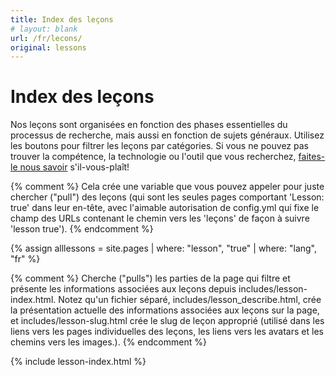 ```yaml
---
title: Index des leçons
# layout: blank
url: /fr/lecons/
original: lessons
---
```


# Index des leçons
Nos leçons sont organisées en fonction des phases essentielles du processus de recherche, mais aussi en fonction de sujets généraux. Utilisez les boutons pour filtrer les leçons par catégories. Si vous ne pouvez pas trouver la compétence, la technologie ou l'outil que vous recherchez, [faites-le nous savoir]({{site.baseurl}}/feedback) s'il-vous-plaît!

{% comment %}
Cela crée une variable que vous pouvez appeler pour juste chercher ("pull") des leçons (qui sont les seules pages comportant 'Lesson: true' dans leur en-tête, avec l'aimable autorisation de config.yml qui fixe le champ des URLs contenant le chemin vers les 'leçons' de façon à suivre 'lesson true').
{% endcomment %}

{% assign alllessons = site.pages | where: "lesson", "true" | where: "lang", "fr" %}

{% comment %}
Cherche ("pulls") les parties de la page qui filtre et présente les informations associées aux leçons depuis includes/lesson-index.html. Notez qu'un fichier séparé,  includes/lesson_describe.html, crée la présentation actuelle des informations associées aux leçons sur la page, et includes/lesson-slug.html crée le slug de leçon approprié (utilisé dans les liens vers les pages individuelles des leçons, les liens vers les avatars et les chemins vers les images.).
{% endcomment %}

{% include lesson-index.html %}
